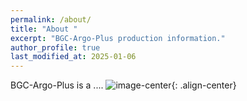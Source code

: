 ```yaml
---
permalink: /about/
title: "About "
excerpt: "BGC-Argo-Plus production information."
author_profile: true
last_modified_at: 2025-01-06
---
```


BGC-Argo-Plus is a ....
![image-center](/assets/images/_Map_all_bgc_floats_no_legend.png){: .align-center}

